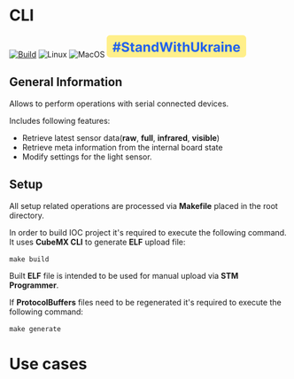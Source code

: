 # CLI

[![Build](https://github.com/YarikRevich/ResourceTracker/actions/workflows/build.yml/badge.svg)](https://github.com/YarikRevich/ResourceTracker/actions/workflows/build.yml)
![Linux](https://img.shields.io/badge/Linux-FCC624?style=for-the-badge&logo=linux&logoColor=black)
![MacOS](https://img.shields.io/badge/MacOS-8773f5?style=for-the-badge&logo=macos&logoColor=black)
[![StandWithUkraine](https://raw.githubusercontent.com/vshymanskyy/StandWithUkraine/main/badges/StandWithUkraine.svg)](https://github.com/vshymanskyy/StandWithUkraine/blob/main/docs/README.md)

## General Information

Allows to perform operations with serial connected devices.

Includes following features:
* Retrieve latest sensor data(**raw**, **full**, **infrared**, **visible**)
* Retrieve meta information from the internal board state
* Modify settings for the light sensor.

## Setup

All setup related operations are processed via **Makefile** placed in the root directory.

In order to build IOC project it's required to execute the following command. It uses **CubeMX CLI** to generate **ELF** upload file:
```shell
make build
```

Built **ELF** file is intended to be used for manual upload via **STM Programmer**.

If **ProtocolBuffers** files need to be regenerated it's required to execute the following command:
```shell
make generate
```

# Use cases